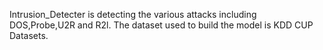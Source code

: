 Intrusion_Detecter is detecting the various attacks including DOS,Probe,U2R and R2l.
The dataset used to build the model is KDD CUP Datasets.
